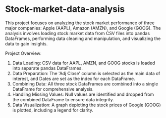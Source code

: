# Stock-market-data-analysis
This project focuses on analyzing the stock market performance of three major companies: Apple (AAPL), Amazon (AMZN), and Google (GOOG). The analysis involves loading stock market data from CSV files into pandas DataFrames, performing data cleaning and manipulation, and visualizing the data to gain insights.

Project Overview:
1. Data Loading: CSV data for AAPL, AMZN, and GOOG stocks is loaded into separate pandas DataFrames.
2. Data Preparation: The 'Adj Close' column is selected as the main data of interest, and Dates are set as the index for each DataFrame.
3. Combining Data: All three stock DataFrames are combined into a single DataFrame for comprehensive analysis.
4. Handling Missing Values: Null values are identified and dropped from the combined DataFrame to ensure data integrity.
5. Data Visualization: A graph depicting the stock prices of Google (GOOG) is plotted, including a legend for clarity.
